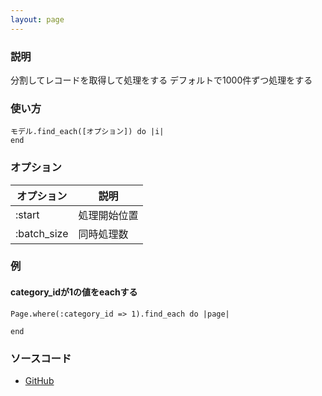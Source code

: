 ```yaml
---
layout: page
---
```

### 説明
分割してレコードを取得して処理をする
デフォルトで1000件ずつ処理をする

### 使い方
    モデル.find_each([オプション]) do |i|
    end

### オプション

オプション       | 説明
----------- | ------
:start      | 処理開始位置
:batch_size | 同時処理数

### 例
#### category_idが1の値をeachする
    Page.where(:category_id => 1).find_each do |page|

    end

### ソースコード
* [GitHub](https://github.com/rails/rails/blob/2a7cf24cb7aab28f483a6772b608e2868a9030ba/activerecord/lib/active_record/relation/batches.rb#L48)
